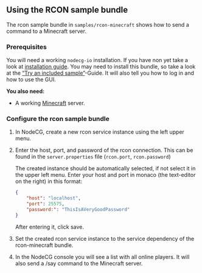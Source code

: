 ## Using the RCON sample bundle

The rcon sample bundle in `samples/rcon-minecraft` shows how to send a command
to a Minecraft server.

### Prerequisites

You will need a working `nodecg-io` installation. If you have non yet take a
look at [installation guide](../getting_started/install.md). You may need to
install this bundle, so take a look at the
[“Try an included sample”](../getting_started/try_example_bundle.md)-Guide. It
will also tell you how to log in and how to use the GUI.

**You also need:**

-   A working [Minecraft](https://minecraft.net) server.

### Configure the rcon sample bundle

1. In NodeCG, create a new rcon service instance using the left upper menu.

2. Enter the host, port, and password of the rcon connection. This can be found
   in the `server.properties` file (`rcon.port`, `rcon.password`)

    The created instance should be automatically selected, if not select it in
    the upper left menu. Enter your host and port in monaco (the text-editor on
    the right) in this format:

    ```json
    {
        "host": "localhost",
        "port": 25575,
        "password:": "ThisIsAVeryGoodPassword"
    }
    ```

    After entering it, click save.

3. Set the created rcon service instance to the service dependency of the
   rcon-minecraft bundle.

4. In the NodeCG console you will see a list with all online players. It will
   also send a /say command to the Minecraft server.
